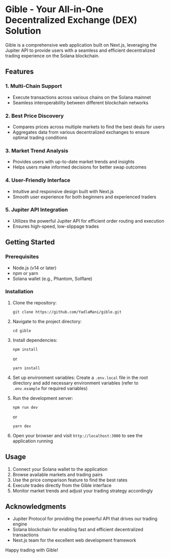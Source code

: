 # Gible - Your All-in-One Decentralized Exchange (DEX) Solution

Gible is a comprehensive web application built on Next.js, leveraging the Jupiter API to provide users with a seamless and efficient decentralized trading experience on the Solana blockchain.

## Features

### 1. Multi-Chain Support
- Execute transactions across various chains on the Solana mainnet
- Seamless interoperability between different blockchain networks

### 2. Best Price Discovery
- Compares prices across multiple markets to find the best deals for users
- Aggregates data from various decentralized exchanges to ensure optimal trading conditions

### 3. Market Trend Analysis
- Provides users with up-to-date market trends and insights
- Helps users make informed decisions for better swap outcomes

### 4. User-Friendly Interface
- Intuitive and responsive design built with Next.js
- Smooth user experience for both beginners and experienced traders

### 5. Jupiter API Integration
- Utilizes the powerful Jupiter API for efficient order routing and execution
- Ensures high-speed, low-slippage trades

## Getting Started

### Prerequisites
- Node.js (v14 or later)
- npm or yarn
- Solana wallet (e.g., Phantom, Solflare)

### Installation

1. Clone the repository:
   ```
   git clone https://github.com/YadlaMani/gible.git
   ```

2. Navigate to the project directory:
   ```
   cd gible
   ```

3. Install dependencies:
   ```
   npm install
   ```
   or
   ```
   yarn install
   ```

4. Set up environment variables:
   Create a `.env.local` file in the root directory and add necessary environment variables (refer to `.env.example` for required variables)

5. Run the development server:
   ```
   npm run dev
   ```
   or
   ```
   yarn dev
   ```

6. Open your browser and visit `http://localhost:3000` to see the application running

## Usage

1. Connect your Solana wallet to the application
2. Browse available markets and trading pairs
3. Use the price comparison feature to find the best rates
4. Execute trades directly from the Gible interface
5. Monitor market trends and adjust your trading strategy accordingly





## Acknowledgments

- Jupiter Protocol for providing the powerful API that drives our trading engine
- Solana blockchain for enabling fast and efficient decentralized transactions
- Next.js team for the excellent web development framework



Happy trading with Gible!
